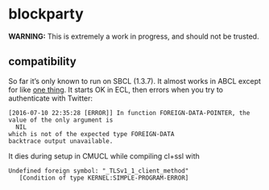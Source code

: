 # blockparty

**WARNING:**  This is extremely a work in progress, and should not be trusted.

## compatibility

So far it’s only known to run on SBCL (1.3.7).  It almost works in
ABCL except for like
[one thing](https://github.com/edicl/hunchentoot/blob/24f638f8d01fc5f15d1169be1de944392b38d1a2/set-timeouts.lisp#L82).
It starts OK in ECL, then errors when you try to authenticate with
Twitter:
```
[2016-07-10 22:35:28 [ERROR]] In function FOREIGN-DATA-POINTER, the value of the only argument is
  NIL
which is not of the expected type FOREIGN-DATA
backtrace output unavailable.
```

It dies during setup in CMUCL while compiling cl+ssl with

```
Undefined foreign symbol: "_TLSv1_1_client_method"
   [Condition of type KERNEL:SIMPLE-PROGRAM-ERROR]
```
